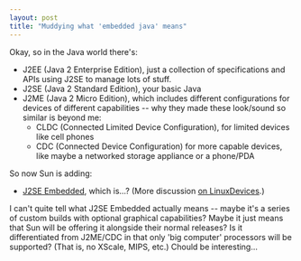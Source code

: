 ```yaml
---
layout: post
title: "Muddying what 'embedded java' means"
---
```




<p>Okay, so in the Java world there's:</p>

<p><ul>
  <li>J2EE (Java 2 Enterprise Edition), just a collection of specifications and APIs using J2SE to manage lots of stuff.</li>
  <li>J2SE (Java 2 Standard Edition), your basic Java</li>
  <li>J2ME (Java 2 Micro Edition), which includes different configurations for devices of different capabilities -- why they made these look/sound so similar is beyond me:
  <ul>
     <li>CLDC (Connected Limited Device Configuration), for limited devices like cell phones</li>
     <li>CDC (Connected Device Configuration) for more capable devices, like maybe a networked storage appliance or a phone/PDA </li>
  </ul>
</li>
</ul>

<p>So now Sun is adding:</p>

<p><ul>
  <li><a href="http://java.sun.com/j2se/embedded/index.jsp">J2SE  Embedded</a>, which is...? (More discussion <a href="http://www.linuxdevices.com/news/NS3021107563.html">on LinuxDevices</a>.)</li>
</ul>

<p>I can't quite tell what J2SE Embedded actually means -- maybe it's a series of custom builds with optional graphical capabilities? Maybe it just means that Sun will be offering it alongside their normal releases? Is it differentiated from J2ME/CDC in that only 'big computer' processors will be supported? (That is, no XScale, MIPS, etc.) Chould be interesting...</p>


